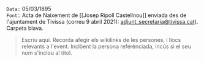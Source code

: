 `Data`:: 05/03/1895  
`Font`:: Acta de Naixement de [[Josep Ripoll Castellnou]] enviada des de l'ajuntament de Tivissa (correu  9 abril 2021): adjunt_secretaria@tivissa.cat). Carpeta blava.
  
  
> Escriu aquí. Recorda afegir els wikilinks de les persones, i llocs relevants a l'event. Inclöent la persona referènciada, incús si el seu nom s'inclou al titol.
